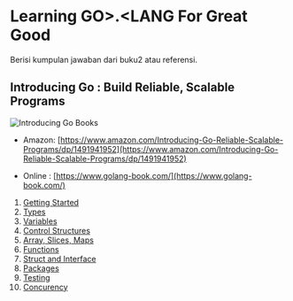 # Learning GO>.<LANG For Great Good 

Berisi kumpulan jawaban dari buku2 atau referensi.

## Introducing Go : Build Reliable, Scalable Programs
![Introducing Go Books](https://images-na.ssl-images-amazon.com/images/I/51YpdMrI1kL._SX379_BO1,204,203,200_.jpg)

- Amazon: [https://www.amazon.com/Introducing-Go-Reliable-Scalable-Programs/dp/1491941952](https://www.amazon.com/Introducing-Go-Reliable-Scalable-Programs/dp/1491941952)

- Online : [https://www.golang-book.com/](https://www.golang-book.com/)

1. [Getting Started](https://github.com/philiplambok/hellogo/blob/master/introducingGoBooks/sec1/exercises.md)  
2. [Types](https://github.com/philiplambok/hellogo/blob/master/introducingGoBooks/sec2/exercises.md)  
3. [Variables](https://github.com/philiplambok/hellogo/blob/master/introducingGoBooks/sec3/exercises.md)  
4. [Control Structures](https://github.com/philiplambok/hellogo/blob/master/introducingGoBooks/sec4/exercises.md)  
5. [Array, Slices, Maps](https://github.com/philiplambok/hellogo/blob/master/introducingGoBooks/sec5/exercises.md)  
6. [Functions](https://github.com/philiplambok/hellogo/blob/master/introducingGoBooks/sec6/exercises.md)  
7. [Struct and Interface](https://github.com/philiplambok/hellogo/blob/master/introducingGoBooks/sec7/exercises.md)  
8. [Packages](https://github.com/philiplambok/hellogo/blob/master/introducingGoBooks/sec8/exercises.md)  
9. [Testing](https://github.com/philiplambok/hellogo/blob/master/introducingGoBooks/sec9/exercises.md)  
10. [Concurency](https://github.com/philiplambok/hellogo/blob/master/introducingGoBooks/sec10/exercises.md)  


